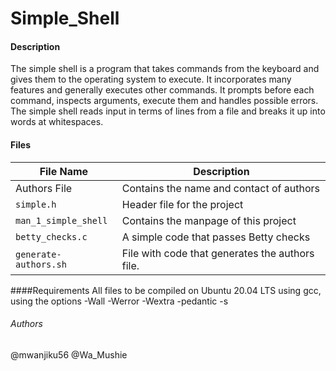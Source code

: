 # Simple_Shell

#### Description
The simple shell is a program that takes commands from the keyboard and gives them to the operating system to execute. It incorporates many features and generally executes other commands. It prompts before each command, inspects arguments, execute them and handles possible errors. The simple shell reads input in terms of lines from a file and breaks it up into words at whitespaces.

#### Files
File Name  | Description
---------- | -----------
Authors File | Contains the name and contact of authors
`simple.h` | Header file for the project
`man_1_simple_shell` | Contains the manpage of this project
`betty_checks.c` | A simple code that passes Betty checks
`generate-authors.sh` | File with code that generates the authors file.

####Requirements
All files to be compiled on Ubuntu 20.04 LTS using gcc, using the options -Wall -Werror -Wextra -pedantic -s


###### Authors
@mwanjiku56 
@Wa_Mushie
